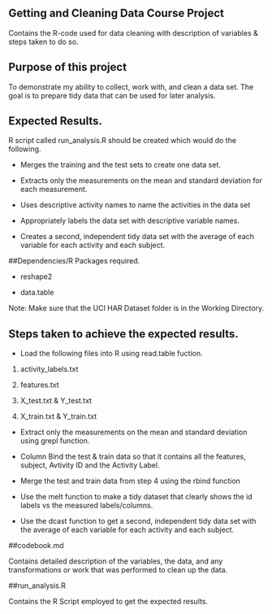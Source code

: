 ## Getting and Cleaning Data Course Project


Contains the R-code used for data cleaning with description of variables &amp; steps taken to do so. 

## Purpose of this project 

To demonstrate my ability to collect, work with, and clean a data set. The goal is to prepare tidy data that can be used for later analysis.

##  Expected Results.

 R script called run_analysis.R should be created which would do the following. 

* Merges the training and the test sets to create one data set.
    
* Extracts only the measurements on the mean and standard deviation for each measurement. 
    
* Uses descriptive activity names to name the activities in the data set
    
* Appropriately labels the data set with descriptive variable names. 
    
* Creates a second, independent tidy data set with the average of each variable for each activity and each subject.



##Dependencies/R Packages required. 

* reshape2

* data.table

Note: Make sure that the UCI HAR Dataset folder is in the Working Directory.

## Steps taken to achieve the expected results.

* Load the following files into R using read.table fuction.

1. activity_labels.txt

2. features.txt

3. X_test.txt & Y_test.txt

4. X_train.txt & Y_train.txt

* Extract only the measurements on the mean and standard deviation using grepl function.

* Column Bind the test & train data so that it contains all the features, subject, Avtivity ID and the Activity Label.

* Merge the test and train data from step 4 using the rbind function

* Use the melt function to make a tidy dataset that clearly shows the id labels vs the measured labels/columns.

* Use the dcast function to get a second, independent tidy data set with the average of each variable for each activity and each subject.

##codebook.md

Contains detailed description of the variables, the data, and any transformations or work that was performed to clean up the data.

##run_analysis.R 

Contains the R Script employed to get the expected results.



